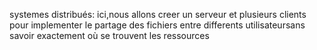 systemes distribués: ici,nous allons creer un serveur et plusieurs clients pour implementer le partage des fichiers entre differents utilisateursans savoir exactement
où se trouvent les ressources
